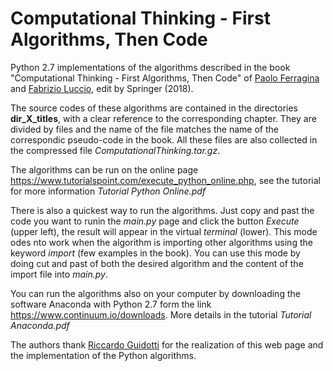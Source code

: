 # Computational Thinking - First Algorithms, Then Code

Python 2.7 implementations of the algorithms described in the book "Computational Thinking - First Algorithms, Then Code" of <a href="http://pages.di.unipi.it/ferragina/">Paolo Ferragina</a> and <a href="http://pages.di.unipi.it/luccio/">Fabrizio Luccio</a>, edit by Springer (2018).

The source codes of these algorithms are contained in the directories **dir_X_titles**, with a clear reference to the corresponding chapter. They are divided by files and the name of the file matches the name of the correspondic pseudo-code in the book. 
All these files are also collected in the compressed file *ComputationalThinking.tar.gz*.

The algorithms can be run on the online page https://www.tutorialspoint.com/execute_python_online.php, see the tutorial for more information *Tutorial Python Online.pdf*

There is also a quickest way to run the algorithms. Just copy and past the code you want to runin the *main.py* page and click the button *Execute* (upper left), the result will appear in the virtual *terminal* (lower). This mode odes nto work when the algorithm is importing other algorithms using the keyword *import* (few examples in the book). You can use this mode by doing cut and past of both the desired algorithm and the content of the import file into *main.py*.  

You can run the algorithms also on your computer by downloading the software Anaconda with Python 2.7 form the link https://www.continuum.io/downloads. More details in the tutorial *Tutorial Anaconda.pdf*

The authors thank <a href="http://kdd.isti.cnr.it/people/riccardo-guidotti">Riccardo Guidotti</a> for the realization of this web page and the implementation of the Python algorithms.
